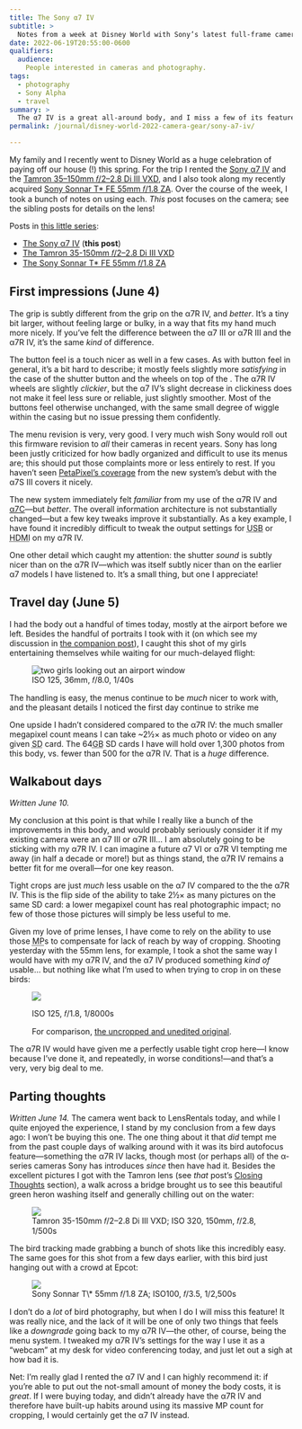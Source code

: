 ```yaml
---
title: The Sony α7 IV
subtitle: >
  Notes from a week at Disney World with Sony’s latest full-frame camera body.
date: 2022-06-19T20:55:00-0600
qualifiers:
  audience:
    People interested in cameras and photography.
tags:
  - photography
  - Sony Alpha
  - travel
summary: >
  The α7 IV is a great all-around body, and I miss a few of its features when going back to my α7R IV. I highly recommend it… but I’m keeping my α7R IV.
permalink: /journal/disney-world-2022-camera-gear/sony-a7-iv/

---
```


<div class="callout">

My family and I recently went to Disney World as a huge celebration of paying off our house (!) this spring. For the trip I rented the [Sony α7 IV][camera] and the [Tamron 35–150mm 𝑓/2–2.8 Di III VXD][tamron-lens], and I also took along my recently acquired [Sony Sonnar T\* FE 55mm 𝑓/1.8 ZA][sony-lens]. Over the course of the week, I took a bunch of notes on using each. *This* post focuses on the camera; see the sibling posts for details on the lens!

Posts in [this little series][series]:

- [The Sony α7 IV][camera-post] (**this post**)
- [The Tamron 35-150mm 𝑓/2–2.8 Di III VXD][tamron-post]
- [The Sony Sonnar T\* FE 55mm 𝑓/1.8 ZA][sony-55mm-post]

[camera]: https://www.bhphotovideo.com/c/product/1667800-REG/sony_ilce_7m4_b_alpha_a7_iv_mirrorless.html?sts=hist-pi&pim=Y
[tamron-lens]: https://www.bhphotovideo.com/c/product/1658158-REG/tamron_a058_35_150mm_f_f_2_2_8_di_iii.html
[sony-lens]: https://www.bhphotovideo.com/c/search?Ntt=sony%20sonnar%20t%20fe%2055mm%20f%2F1.8%20za%20lens&N=0&InitialSearch=yes&sts=hist-ps
[series]: https://v5.chriskrycho.com/journal/disney-world-2022-camera-gear/
[camera-post]: https://v5.chriskrycho.com/journal/disney-world-2022-camera-gear/sony-α7-iv/
[tamron-post]: https://v5.chriskrycho.com/journal/disney-world-2022-camera-gear/tamron-35-150mm-f2-28-di-iii-vxd/
[sony-55mm-post]: https://v5.chriskrycho.com/journal/disney-world-2022-camera-gear/sony-sonnar-t-fe-55mm-f18-za/

</div>


## First impressions (June 4)

The grip is subtly different from the grip on the α7R IV, and *better*. It’s a tiny bit larger, without feeling large or bulky, in a way that fits my hand much more nicely. If you’ve felt the difference between the α7 III or α7R III and the α7R IV, it’s the same *kind* of difference.

The button feel is a touch nicer as well in a few cases. As with button feel in general, it’s a bit hard to describe; it mostly feels slightly more *satisfying* in the case of the shutter button and the wheels on top of the . The α7R IV wheels are slightly *clickier*, but the α7 IV’s slight decrease in clickiness does not make it feel less sure or reliable, just slightly smoother. Most of the buttons feel otherwise unchanged, with the same small degree of wiggle within the casing but no issue pressing them confidently.

The menu revision is very, very good. I very much wish Sony would roll out this firmware revision to *all* their cameras in recent years. Sony has long been justly criticized for how badly organized and difficult to use its menus are; this should put those complaints more or less entirely to rest. If you haven’t seen [PetaPixel’s coverage][ppc] from the new system’s debut with the α7S III covers it nicely.

[ppc]: https://petapixel.com/2020/07/29/take-a-tour-of-the-new-menu-system-in-the-sony-a7s-iii/

The new system immediately felt *familiar* from my use of the α7R IV and [α7C][α7C]—but *better*. The overall information architecture is not substantially changed—but a few key tweaks improve it substantially. As a key example, I have found it incredibly difficult to tweak the output settings for <abbr title="universal serial bus">USB</abbr> or <abbr title="High-Definition Multimedia Interface">HDMI</abbr> on my α7R IV.

[α7C]: https://v5.chriskrycho.com/journal/sony-a7c/

One other detail which caught my attention: the shutter *sound* is subtly nicer than on the α7R IV—which was itself subtly nicer than on the earlier α7 models I have listened to. It’s a small thing, but one I appreciate!

## Travel day (June 5)

I had the body out a handful of times today, mostly at the airport before we left. Besides the handful of portraits I took with it (on which see my discussion in [the companion post][sony-55mm-post]), I caught this shot of my girls entertaining themselves while waiting for our much-delayed flight:

<figure>

<img src="https://cdn.chriskrycho.com/file/chriskrycho-com/images/2022/disney/sony-lens/in-airport.jpg" alt="two girls looking out an airport window">

<figcaption><abbr>ISO</abbr> 125, 36mm, 𝑓/8.0, 1/40s</figcaption>

</figure>

The handling is easy, the menus continue to be *much* nicer to work with, and the pleasant details I noticed the first day continue to strike me

One upside I hadn’t considered compared to the α7R IV: the much smaller megapixel count means I can take ~2½× as much photo or video on any given <abbr title="Secure Digital">SD</abbr> card. The 64<abbr title="gigabyte">GB</abbr> <abbr>SD</abbr> cards I have will hold over 1,300 photos from this body, vs. fewer than 500 for the α7R IV. That is a *huge* difference.

## Walkabout days

*Written June 10.*

My conclusion at this point is that while I really like a bunch of the improvements in this body, and would probably seriously consider it if my existing camera were an α7 III or α7R III… I am absolutely going to be sticking with my α7R IV. I can imagine a future α7 VI or α7R VI tempting me away (in half a decade or more!) but as things stand, the α7R IV remains a better fit for me overall—for one key reason.

Tight crops are just *much* less usable on the α7 IV compared to the the α7R IV. This is the flip side of the ability to take 2½× as many pictures on the same <abbr>SD</abbr> card: a lower megapixel count has real photographic impact; no few of those those pictures will simply be less useful to me.

Given my love of prime lenses, I have come to rely on the ability to use those <abbr title="megapixel">MP</abbr>s to compensate for lack of reach by way of cropping. Shooting yesterday with the 55mm lens, for example, I took a shot the same way I would have with my α7R IV, and the α7 IV produced something *kind of* usable… but nothing like what I’m used to when trying to crop in on these birds:

<figure>

<img src="https://cdn.chriskrycho.com/file/chriskrycho-com/images/2022/disney/birds-edited.jpg">

<figcaption>

<abbr>ISO</abbr> 125, 𝑓/1.8, 1/8000s

For comparison, [the uncropped and unedited original](./birds-original.jpg).

</figcaption>

</figure>

The α7R IV would have given me a perfectly usable tight crop here—I know because I’ve done it, and repeatedly, in worse conditions!—and that’s a very, very big deal to me.

## Parting thoughts

*Written June 14.* The camera went back to LensRentals today, and while I quite enjoyed the experience, I stand by my conclusion from a few days ago: I won’t be buying this one. The one thing about it that *did* tempt me from the past couple days of walking around with it was its bird autofocus feature—something the α7R IV lacks, though most (or perhaps all) of the α-series cameras Sony has introduces *since* then have had it. Besides the excellent pictures I got with the Tamron lens (see *that* post’s [Closing Thoughts][tamron-lens-closing] section), a walk across a bridge brought us to see this beautiful green heron washing itself and generally chilling out on the water:

<figure>

<img src="https://cdn.chriskrycho.com/file/chriskrycho-com/images/2022/disney/camera/green-heron.jpg">

<figcaption>Tamron 35-150mm 𝑓/2–2.8 Di III VXD; <abbr>ISO</abbr> 320, 150mm, 𝑓/2.8, 1/500s</figcaption>

</figure>

The bird tracking made grabbing a bunch of shots like this incredibly easy. The same goes for this shot from a few days earlier, with this bird just hanging out with a crowd at Epcot:

<figure>

<img src="https://cdn.chriskrycho.com/file/chriskrycho-com/images/2022/disney/camera/white-bird.jpg">

<figcaption>Sony Sonnar T\* 55mm 𝑓/1.8 ZA; <abbr>ISO</abbr>100, 𝑓/3.5, 1/2,500s</figcaption>

</figure>

I don’t do a *lot* of bird photography, but when I do I will miss this feature! It was really nice, and the lack of it will be one of only two things that feels like a *downgrade* going back to my α7R IV—the other, of course, being the menu system. I tweaked my α7R IV’s settings for the way I use it as a “webcam” at my desk for video conferencing today, and just let out a sigh at how bad it is.

Net: I’m really glad I rented the α7 IV and I can highly recommend it: if you’re able to put out the not-small amount of money the body costs, it is *great*. If I were buying today, and didn’t already have the α7R IV and therefore have built-up habits around using its massive <abbr>MP</abbr> count for cropping, I would certainly get the α7 IV instead.

[tamron-lens-closing]: https://v5.chriskrycho.com/journal/disney-world-2022-camera-gear/tamron-35-150mm-f2-28-di-iii-vxd/#closing-thoughts